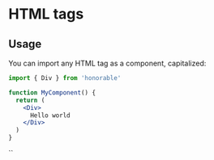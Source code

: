 # HTML tags

## Usage

You can import any HTML tag as a component, capitalized:

```jsx
import { Div } from 'honorable'

function MyComponent() {
  return (
    <Div>
      Hello world
    </Div>
  )
}
```

``
